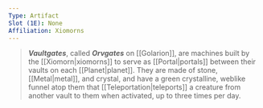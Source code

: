 ```yaml
---
Type: Artifact
Slot (1E): None
Affiliation: Xiomorns
---
```


> ***Vaultgates***, called ***Orvgates*** on [[Golarion]], are machines built by the [[Xiomorn|xiomorns]] to serve as [[Portal|portals]] between their vaults on each [[Planet|planet]]. They are made of stone, [[Metal|metal]], and crystal, and have a green crystalline, weblike funnel atop them that [[Teleportation|teleports]] a creature from another vault to them when activated, up to three times per day.







